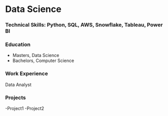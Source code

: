 # Data Science 

### Technical Skills: Python, SQL, AWS, Snowflake, Tableau, Power BI 

### Education
- Masters, Data Science 
- Bachelors, Computer Science 

### Work Experience
Data Analyst

### Projects
-Project1
-Project2
